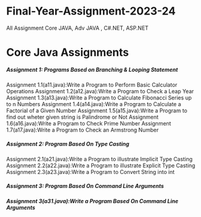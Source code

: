# Final-Year-Assignment-2023-24
All Assignment Core JAVA, Adv JAVA , C#.NET, ASP.NET
<h1>Core Java Assignments</h1>
<h5>Assignment 1: Programs Based on Branching & Looping Statement</h5>
Assignment 1.1(a11.java):Write a Program to Perform Basic Calculator Operations
Assignment 1.2(a12.java):Write a Program to Check a Leap Year
Assignment 1.3(a13.java):Write a Program to Calculate Fibonacci Series up to n Numbers
Assignment 1.4(a14.java):Write a Program to Calculate a Factorial of a Given Number
Assignment 1.5(a15.java):Write a Program to find out wheter given string is Palindrome or Not
Assignment 1.6(a16.java):Write a Program to Check Prime Number
Assignment 1.7(a17.java):Write a Program to Check an Armstrong Number
<h5>Assignment 2: Program Based On Type Casting</h5>
Assignment 2.1(a21.java):Write a Program to illustrate Implicit Type Casting
Assignment 2.2(a22.java):Write a Program to illustrate Explicit Type Casting
Assignment 2.3(a23.java):Write a Program to Convert String into int
<h5>Assignment 3: Program Based On Command Line Arguments<h5>
Assignment 3(a31.java):Write a Program Based On Command Line Arguments
